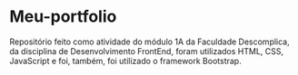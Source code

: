 
# Meu-portfolio

Repositório feito como atividade do módulo 1A da Faculdade Descomplica, da disciplina de Desenvolvimento FrontEnd, foram utilizados HTML, CSS, JavaScript e foi, também, foi utilizado o framework Bootstrap.
